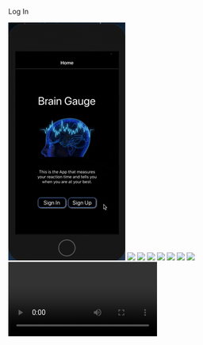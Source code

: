 Log In

![](https://github.com/mattkrebs2000/ReactNativeBrainGaugeFolder/blob/master/frontend/LogIn.gif)
![](https://media.giphy.com/media/WT4nhnsd4p9pecKnc2/giphy.gif)
![](https://media.giphy.com/media/s75jowfOZOr22UDaC4/giphy.gif)
![](https://media.giphy.com/media/9kQi9de3wwDaXuUHlS/giphy.gif)
![](https://media.giphy.com/media/dN7CWAY3AiqqaoqmGb/giphy.gif)
![](https://media.giphy.com/media/x0jVFwiJ3JZn0hCJsn/giphy.gif)
![](https://media.giphy.com/media/2UTCchw3MjUukLFLn2/giphy.gif)
![](https://media.giphy.com/media/d0k4TN6xl2XVASARmR/giphy.gif)
![](https://github.com/mattkrebs2000/ReactNativeBrainGaugeFolder/blob/master/frontend/Onee.mp4)

